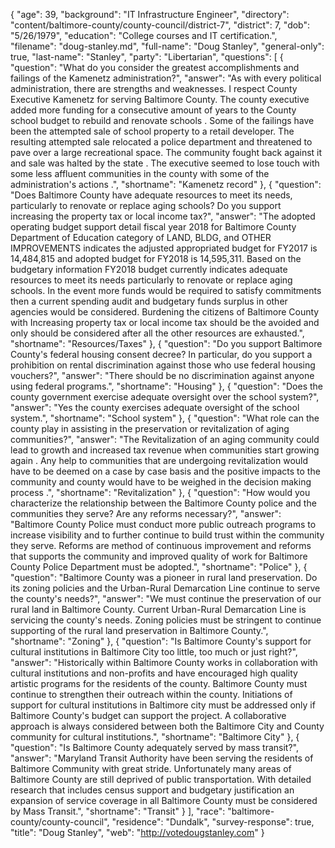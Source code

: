 {
  "age": 39,
  "background": "IT Infrastructure Engineer",
  "directory": "content/baltimore-county/county-council/district-7",
  "district": 7,
  "dob": "5/26/1979",
  "education": "College courses and IT certification.",
  "filename": "doug-stanley.md",
  "full-name": "Doug Stanley",
  "general-only": true,
  "last-name": "Stanley",
  "party": "Libertarian",
  "questions": [
    {
      "question": "What do you consider the greatest accomplishments and failings of the Kamenetz administration?",
      "answer": "As with every political administration, there are strengths and weaknesses. I respect County Executive Kamenetz for serving Baltimore County. The county executive added more funding for a consecutive amount of years to the County school budget to rebuild and renovate schools .  Some of the failings have been the attempted sale of school property to a retail developer. The resulting attempted sale relocated a police department and threatened to pave over a large recreational space. The community fought back against it and sale was halted by the state . The executive seemed to lose touch with some less affluent communities in the county with some of the administration's actions .",
      "shortname": "Kamenetz record"
    },
    {
      "question": "Does Baltimore County have adequate resources to meet its needs, particularly to renovate or replace aging schools? Do you support increasing the property tax or local income tax?",
      "answer": "The adopted operating budget support detail fiscal year 2018 for Baltimore County Department of Education category of LAND, BLDG, and OTHER IMPROVEMENTS indicates the adjusted appropriated budget for FY2017 is 14,484,815 and adopted budget for FY2018 is 14,595,311. Based on the budgetary information FY2018 budget currently indicates adequate resources to meet its needs particularly to renovate or replace aging schools. In the event more funds would be required to satisfy commitments then a current spending audit and budgetary funds surplus in other agencies would be considered. Burdening the citizens of Baltimore County with Increasing property tax or local income tax should be the avoided and only should be considered after all the other resources are exhausted.",
      "shortname": "Resources/Taxes"
    },
    {
      "question": "Do you support Baltimore County's federal housing consent decree? In particular, do you support a prohibition on rental discrimination against those who use federal housing vouchers?",
      "answer": "There should be no discrimination against anyone using federal programs.",
      "shortname": "Housing"
    },
    {
      "question": "Does the county government exercise adequate oversight over the school system?",
      "answer": "Yes the county exercises adequate oversight of the school system.",
      "shortname": "School system"
    },
    {
      "question": "What role can the county play in assisting in the preservation or revitalization of aging communities?",
      "answer": "The Revitalization of an aging community could lead to growth and increased tax revenue when communities start growing again . Any help to communities that are undergoing revitalization would have to be deemed on a case by case basis and the positive impacts to the community and county would have to be weighed in the decision making process .",
      "shortname": "Revitalization"
    },
    {
      "question": "How would you characterize the relationship between the Baltimore County police and the communities they serve? Are any reforms necessary?",
      "answer": "Baltimore County Police must conduct more public outreach programs to increase visibility and to further continue to build trust within the community they serve. Reforms are method of continuous improvement and reforms that supports the community and improved quality of work for Baltimore County Police Department must be adopted.",
      "shortname": "Police"
    },
    {
      "question": "Baltimore County was a pioneer in rural land preservation. Do its zoning policies and the Urban-Rural Demarcation Line continue to serve the county's needs?",
      "answer": "We must continue the preservation of our rural land in Baltimore County. Current Urban-Rural Demarcation Line is servicing the county's needs. Zoning policies must be stringent to continue supporting of the rural land preservation in Baltimore County.",
      "shortname": "Zoning"
    },
    {
      "question": "Is Baltimore County's support for cultural institutions in Baltimore City too little, too much or just right?",
      "answer": "Historically within Baltimore County works in collaboration with cultural institutions and non-profits and have encouraged high quality artistic programs for the residents of the county. Baltimore County must continue to strengthen their outreach within the county. Initiations of support for cultural institutions in Baltimore city must be addressed only if Baltimore County's budget can support the project. A collaborative approach is always considered between both the Baltimore City and County community for cultural institutions.",
      "shortname": "Baltimore City"
    },
    {
      "question": "Is Baltimore County adequately served by mass transit?",
      "answer": "Maryland Transit Authority have been serving the residents of Baltimore Community with great stride. Unfortunately many areas of Baltimore County are still deprived of public transportation. With detailed research that includes census support and budgetary justification an expansion of service coverage in all Baltimore County must be considered by Mass Transit.",
      "shortname": "Transit"
    }
  ],
  "race": "baltimore-county/county-council",
  "residence": "Dundalk",
  "survey-response": true,
  "title": "Doug Stanley",
  "web": "http://votedougstanley.com"
}
